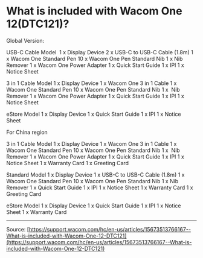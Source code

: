 # What is included with Wacom One 12(DTC121)?

Global Version:




USB-C Cable Model 
1 x Display Device
2 x USB-C to USB-C Cable (1.8m)
1 x Wacom One Standard Pen
10 x Wacom One Pen Standard Nib
1 x Nib Remover
1 x Wacom One Power Adapter
1 x Quick Start Guide
1 x IPI
1 x Notice Sheet






3 in 1 Cable Model
1 x Display Device
1 x Wacom One 3 in 1 Cable
1 x Wacom One Standard Pen
10 x Wacom One Pen Standard Nib
1 x  Nib Remover
1 x Wacom One Power Adapter
1 x Quick Start Guide
1 x IPI
1 x Notice Sheet






eStore Model
1 x Display Device
1 x Quick Start Guide
1 x IPI
1 x Notice Sheet




For China region




3 in 1 Cable Model
1 x Display Device
1 x Wacom One 3 in 1 Cable
1 x Wacom One Standard Pen
10 x Wacom One Pen Standard Nib
1 x  Nib Remover
1 x Wacom One Power Adapter
1 x Quick Start Guide
1 x IPI
1 x Notice Sheet
1 x Warranty Card
1 x Greeting Card






Standard Model
1 x Display Device
1 x USB-C to USB-C Cable (1.8m)
1 x Wacom One Standard Pen
10 x Wacom One Pen Standard Nib
1 x Nib Remover
1 x Quick Start Guide
1 x IPI
1 x Notice Sheet
1 x Warranty Card
1 x Greeting Card



eStore Model
1 x Display Device
1 x Quick Start Guide
1 x IPI
1 x Notice Sheet
1 x Warranty Card

---
Source: [https://support.wacom.com/hc/en-us/articles/15673513766167--What-is-included-with-Wacom-One-12-DTC121](https://support.wacom.com/hc/en-us/articles/15673513766167--What-is-included-with-Wacom-One-12-DTC121)
